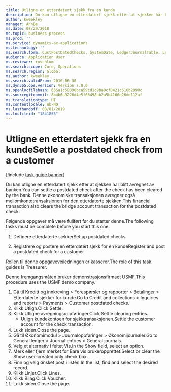 ```yaml
---
title: Utligne en etterdatert sjekk fra en kunde
description: Du kan utligne en etterdatert sjekk etter at sjekken har blitt avregnet av banken.
author: kweekley
manager: AnnBe
ms.date: 08/29/2018
ms.topic: business-process
ms.prod: ''
ms.service: dynamics-ax-applications
ms.technology: ''
ms.search.form: CustPostDatedChecks, SystemDate, LedgerJournalTable, LedgerJournalTransDaily, LedgerTransVoucher
audience: Application User
ms.reviewer: roschlom
ms.search.scope: Core, Operations
ms.search.region: Global
ms.author: kweekley
ms.search.validFrom: 2016-06-30
ms.dyn365.ops.version: Version 7.0.0
ms.openlocfilehash: 635a1c50390bca59cd1c9ba0cf0421c510b2998c
ms.sourcegitcommit: 8b4b6a9226d4e5f66498ab2a5b4160e26dd112af
ms.translationtype: HT
ms.contentlocale: nb-NO
ms.lasthandoff: 08/01/2019
ms.locfileid: "1841855"
---
```

# <a name="settle-a-postdated-check-from-a-customer"></a><span data-ttu-id="f98bc-103">Utligne en etterdatert sjekk fra en kunde</span><span class="sxs-lookup"><span data-stu-id="f98bc-103">Settle a postdated check from a customer</span></span>

[!include [task guide banner](../../includes/task-guide-banner.md)]

<span data-ttu-id="f98bc-104">Du kan utligne en etterdatert sjekk etter at sjekken har blitt avregnet av banken.</span><span class="sxs-lookup"><span data-stu-id="f98bc-104">You can settle a postdated check after the check has been cleared by the bank.</span></span> <span data-ttu-id="f98bc-105">Denne økonomiske transaksjonen avregner også mellomkontotransaksjonen for den etterdaterte sjekken.</span><span class="sxs-lookup"><span data-stu-id="f98bc-105">This financial transaction also clears the bridge account transaction for the postdated check.</span></span> 

<span data-ttu-id="f98bc-106">Følgende oppgaver må være fullført før du starter denne.</span><span class="sxs-lookup"><span data-stu-id="f98bc-106">The following tasks must be complete before you start this one.</span></span>

1) <span data-ttu-id="f98bc-107">Definere etterdaterte sjekker</span><span class="sxs-lookup"><span data-stu-id="f98bc-107">Set up postdated checks</span></span>

2) <span data-ttu-id="f98bc-108">Registrere og postere en etterdatert sjekk for en kunde</span><span class="sxs-lookup"><span data-stu-id="f98bc-108">Register and post a postdated check for a customer</span></span> 



<span data-ttu-id="f98bc-109">Rollen til denne oppgaveveiledningen er kasserer.</span><span class="sxs-lookup"><span data-stu-id="f98bc-109">The role of this task guides is Treasurer.</span></span>



<span data-ttu-id="f98bc-110">Denne fremgangsmåten bruker demonstrasjonsfirmaet USMF.</span><span class="sxs-lookup"><span data-stu-id="f98bc-110">This procedure uses the USMF demo company.</span></span>

1. <span data-ttu-id="f98bc-111">Gå til Kreditt og innkreving > Forespørsler og rapporter > Betalinger > Etterdaterte sjekker for kunde.</span><span class="sxs-lookup"><span data-stu-id="f98bc-111">Go to Credit and collections > Inquiries and reports > Payments > Customer postdated checks.</span></span>
2. <span data-ttu-id="f98bc-112">Klikk Utlign.</span><span class="sxs-lookup"><span data-stu-id="f98bc-112">Click Settle.</span></span>
3. <span data-ttu-id="f98bc-113">Klikk Utligne avregningsoppføringer.</span><span class="sxs-lookup"><span data-stu-id="f98bc-113">Click Settle clearing entries.</span></span>
    * <span data-ttu-id="f98bc-114">Utlign kundekontoen for sjekktransaksjonen.</span><span class="sxs-lookup"><span data-stu-id="f98bc-114">Settle the customer account for the check transaction.</span></span>  
4. <span data-ttu-id="f98bc-115">Lukk siden.</span><span class="sxs-lookup"><span data-stu-id="f98bc-115">Close the page.</span></span>
5. <span data-ttu-id="f98bc-116">Gå til Økonomimodul > Journaloppføringer > Økonomijournaler.</span><span class="sxs-lookup"><span data-stu-id="f98bc-116">Go to General ledger > Journal entries > General journals.</span></span>
6. <span data-ttu-id="f98bc-117">Velg et alternativ i feltet Vis.</span><span class="sxs-lookup"><span data-stu-id="f98bc-117">In the Show field, select an option.</span></span>
7. <span data-ttu-id="f98bc-118">Merk eller fjern merket for Bare vis brukeropprettet.</span><span class="sxs-lookup"><span data-stu-id="f98bc-118">Select or clear the Show user-created only check box.</span></span>
8. <span data-ttu-id="f98bc-119">Finn og velg ønsket post i listen.</span><span class="sxs-lookup"><span data-stu-id="f98bc-119">In the list, find and select the desired record.</span></span>
9. <span data-ttu-id="f98bc-120">Klikk Linjer.</span><span class="sxs-lookup"><span data-stu-id="f98bc-120">Click Lines.</span></span>
10. <span data-ttu-id="f98bc-121">Klikk Bilag.</span><span class="sxs-lookup"><span data-stu-id="f98bc-121">Click Voucher.</span></span>
11. <span data-ttu-id="f98bc-122">Lukk siden.</span><span class="sxs-lookup"><span data-stu-id="f98bc-122">Close the page.</span></span>

